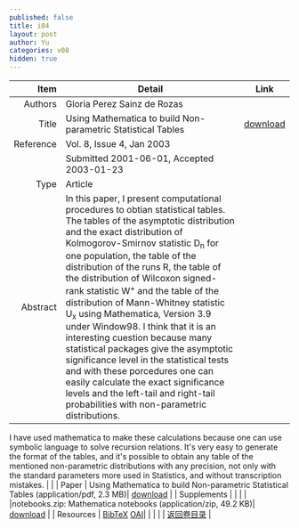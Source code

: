 ```yaml
---
published: false
title: i04
layout: post
author: Yu
categories: v08
hidden: true
---
```


| Item | Detail | Link |
|---:|---|---|
| Authors | Gloria Perez Sainz de Rozas| |
| Title |Using Mathematica to build Non-parametric Statistical Tables | [download](http://www.jstatsoft.org/v08/i04/paper) |
| Reference |Vol. 8, Issue 4, Jan 2003 | |
| | Submitted 2001-06-01, Accepted 2003-01-23| | 
| Type | Article| |
| Abstract | In this paper, I present computational procedures to obtian statistical tables. The tables of the asymptotic distribution and the exact distribution of Kolmogorov-Smirnov statistic D<sub>n</sub> for one population, the table of the distribution of the runs R, the table of the distribution of Wilcoxon signed-rank statistic W<sup>+</sup> and the table of the distribution of Mann-Whitney statistic U<sub>x</sub> using Mathematica, Version 3.9 under Window98. I think that it is an interesting cuestion because many statistical packages give the asymptotic significance level in the statistical tests and with these porcedures one can easily calculate the exact significance levels and the left-tail and right-tail probabilities with non-parametric distributions.| |
 I have used mathematica to make these calculations because one can use symbolic language to solve recursion relations. It's very easy to generate the format of the tables, and it's possible to obtain any table of the mentioned non-parametric distributions with any precision, not only with the standard parameters more used in Statistics, and without transcription mistakes.
| |
| Paper | Using Mathematica to build Non-parametric Statistical Tables  (application/pdf, 2.3 MB)| [download](http://www.jstatsoft.org/v08/i04/paper) |
| Supplements | | |
| |notebooks.zip: Mathematica notebooks  (application/zip, 49.2 KB)|  [download](http://www.jstatsoft.org/v08/i04/supp/1) |
| Resources | [BibTeX](http://www.jstatsoft.org/v08/i04/bibtex) [OAI](http://www.jstatsoft.org/oai?verb=GetRecord&identifier=oai.jstatsoft/v08/i04&prefix=oai_dc)| |
| |  | [返回卷目录]({{site.baseurl}}/volume/v08.html) |